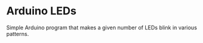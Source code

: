 # Arduino LEDs

Simple Arduino program that makes a given number of LEDs blink in various patterns.
